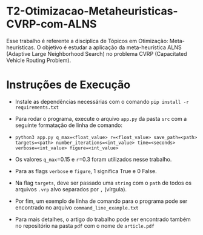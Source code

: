 # T2-Otimizacao-Metaheuristicas-CVRP-com-ALNS
Esse trabalho é referente a disciplica de Tópicos em Otimização: Meta-heurísticas. O objetivo é estudar a aplicação da meta-heurística ALNS (Adaptive Large Neighborhood Search) no problema CVRP (Capacitated Vehicle Routing Problem).

# Instruções de Execução
- Instale as dependências necessárias com o comando `pip install -r requirements.txt`
- Para rodar o programa, execute o arquivo `app.py` da pasta `src` com a seguinte formatação de linha de comando: 

- `python3 app.py q_max=<float_value> r=<float_value> save_path=<path> targets=<path> number_iterations=<int_value> time=<seconds> verbose=<int_value> figure=<int_value>`
- Os valores ``q_max``=0.15 e ``r``=0.3 foram utilizados nesse trabalho.
- Para as flags ``verbose`` e ``figure``, 1 significa True e 0 False.
- Na flag ``targets``, deve ser passado uma `string` com o `path` de todos os arquivos ``.vrp`` alvo separados por ``,`` (vírgula).
- Por fim, um exemplo de linha de comando para o programa pode ser encontrado no arquivo ``command_line_example.txt``
- Para mais detalhes, o artigo do trabalho pode ser encontrado também no repositório na pasta ``pdf`` com o nome de ``article.pdf``
